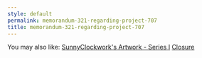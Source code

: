 ```yaml
---
style: default
permalink: memorandum-321-regarding-project-707
title: memorandum-321-regarding-project-707
---
```

You may also like:
[SunnyClockwork's Artwork  - Series I](http://scp-wiki.net/sunny-art-series-1)
[Closure](http://scp-wiki.net/dontcallitacomebackbecauseidontknowifillstay)